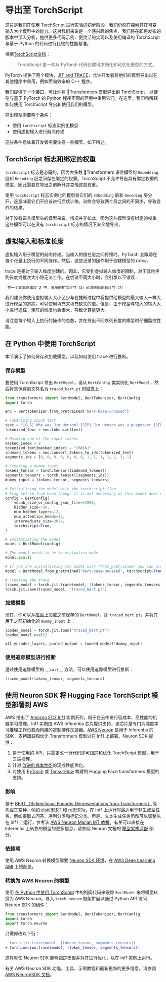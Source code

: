 <!-- 版权 2022 HuggingFace 团队。保留所有权利。

根据 Apache License，第2版 （“许可证”）获得许可；除非符合许可证，在旨在提高效率的 C + + 程序等其他程序中，你不得使用此文件。

你可以在以下网址获得许可证副本：

http://www.apache.org/licenses/LICENSE-2.0

除非适用法律要求或书面同意，根据许可证分发的软件是基于“原样”分发的，并不做任何明示或暗示的保证或条件。

请注意，该文件为 Markdown，但包含与我们的定义构建器相关的特定语法（类似于 MDX），可能无法在你的 Markdown 查看器中正确显示。

-->

# 导出至 TorchScript

<Tip>

这只是我们在使用 TorchScript 进行实验的初步阶段，我们仍然在探索其在可变输入大小模型中的能力。这对我们来说是一个感兴趣的焦点，我们将在即将发布的版本中深入分析，提供更多代码示例、更灵活的实现以及使用编译的 TorchScript 与基于 Python 的代码进行比较的性能基准。

</Tip>

根据[TorchScript文档](https://pytorch.org/docs/stable/jit.html)：

> TorchScript 是一种从 PyTorch 代码创建可序列化和可优化模型的方式。

PyTorch 提供了两个模块，[JIT and TRACE](https://pytorch.org/docs/stable/jit.html)，允许开发者将他们的模型导出以在其他程序中重用，例如面向效率的 C++ 程序。

我们提供了一个接口，可让你将 🤗Transformers 模型导出到 TorchScript，以便在与基于 PyTorch 的 Python 程序不同的环境中重用它们。在这里，我们将解释如何使用 TorchScript 导出和使用我们的模型。

导出模型需要两个条件：

- 使用 `torchscript` 标志实例化模型
- 使用虚拟输入进行前向传递

这些条件意味着开发者需要注意一些细节，如下所述。

## TorchScript 标志和绑定的权重

`torchscript` 标志是必需的，因为大多数 🤗Transformers 语言模型的 `Embedding` 层和 `Decoding` 层之间存在绑定的权重。TorchScript 不允许导出具有绑定权重的模型，因此需要在导出之前解开并克隆这些权重。

使用 `torchscript` 标志实例化的模型将它们的 `Embedding` 层和 `Decoding` 层分开，这意味着它们不应该进行后续训练。训练会导致两个层之间的不同步，导致意外的结果。

对于没有语言模型头的模型来说，情况并非如此，因为这些模型没有绑定的权重。这些模型可以在没有 `torchscript` 标志的情况下安全地导出。

## 虚拟输入和标准长度

虚拟输入用于模型的前向传递。当输入的值在层之间传播时，PyTorch 会跟踪在每个张量上执行的不同操作。然后，这些记录的操作用于创建模型的 *trace*。

trace 是相对于输入维度创建的。因此，它受到虚拟输入维度的限制，对于其他序列长度或批次大小将无法工作。在尝试不同大小时，会引发以下错误：

```
`在一个非单例维度 2 中，张量的扩展尺寸（3）必须匹配现有尺寸（7）`
```

我们建议你使用虚拟输入大小至少与在推断过程中将提供给模型的最大输入一样大进行模型的追踪。可以使用填充来填充缺失的值。但是，由于模型与较大的输入大小进行追踪，矩阵的维度也会很大，导致计算量更大。

请注意每个输入上执行的操作的总数，并在导出不同序列长度的模型时仔细监控性能。

## 在 Python 中使用 TorchScript

本节演示了如何保存和加载模型，以及如何使用 trace 进行推断。

### 保存模型

要使用 TorchScript 导出 `BertModel`，请从 `BertConfig` 类实例化 `BertModel`，然后将其保存到文件名为 `traced_bert.pt` 的磁盘上：

```python
from transformers import BertModel, BertTokenizer, BertConfig
import torch

enc = BertTokenizer.from_pretrained("bert-base-uncased")

# Tokenizing input text
text = "[CLS] Who was Jim Henson? [SEP] Jim Henson was a puppeteer [SEP]"
tokenized_text = enc.tokenize(text)

# Masking one of the input tokens
masked_index = 8
tokenized_text[masked_index] = "[MASK]"
indexed_tokens = enc.convert_tokens_to_ids(tokenized_text)
segments_ids = [0, 0, 0, 0, 0, 0, 0, 1, 1, 1, 1, 1, 1, 1]

# Creating a dummy input
tokens_tensor = torch.tensor([indexed_tokens])
segments_tensors = torch.tensor([segments_ids])
dummy_input = [tokens_tensor, segments_tensors]

# Initializing the model with the torchscript flag
# Flag set to True even though it is not necessary as this model does not have an LM Head.
config = BertConfig(
    vocab_size_or_config_json_file=32000,
    hidden_size=768,
    num_hidden_layers=12,
    num_attention_heads=12,
    intermediate_size=3072,
    torchscript=True,
)

# Instantiating the model
model = BertModel(config)

# The model needs to be in evaluation mode
model.eval()

# If you are instantiating the model with *from_pretrained* you can also easily set the TorchScript flag
model = BertModel.from_pretrained("bert-base-uncased", torchscript=True)

# Creating the trace
traced_model = torch.jit.trace(model, [tokens_tensor, segments_tensors])
torch.jit.save(traced_model, "traced_bert.pt")
```

### 加载模型

现在，你可以从磁盘上加载之前保存的 `BertModel`，即 `traced_bert.pt`，并将其用于之前初始化的 `dummy_input` 上：

```python
loaded_model = torch.jit.load("traced_bert.pt")
loaded_model.eval()

all_encoder_layers, pooled_output = loaded_model(*dummy_input)
```

### 使用追踪模型进行推断

通过使用追踪模型的 `__call__` 方法，可以使用追踪模型进行推断：

```python
traced_model(tokens_tensor, segments_tensors)
```

## 使用 Neuron SDK 将 Hugging Face TorchScript 模型部署到 AWS

AWS 推出了 [Amazon EC2 Inf1](https://aws.amazon.com/ec2/instance-types/inf1/) 实例系列，用于在云中进行低成本、高性能的机器学习推理。Inf1 实例由 AWS Inferentia 芯片提供支持，该芯片是专门为深度学习推理工作负载而构建的定制硬件加速器。[AWS Neuron](https://awsdocs-neuron.readthedocs-hosted.com/en/latest/#) 是用于 Inferentia 的 SDK，支持跟踪和优化 Transformers 模型以在 Inf1 上部署。Neuron SDK 提供：

1. 易于使用的 API，只需更改一行代码即可跟踪和优化 TorchScript 模型，用于云端推理。
2. 针对 [改进的成本性能](https://awsdocs-neuron.readthedocs-hosted.com/en/latest/neuron-guide/benchmark/)的现成性能优化。
3. 对使用 [PyTorch](https://awsdocs-neuron.readthedocs-hosted.com/en/latest/src/examples/pytorch/bert_tutorial/tutorial_pretrained_bert.html) 或 [TensorFlow](https://awsdocs-neuron.readthedocs-hosted.com/en/latest/src/examples/tensorflow/huggingface_bert/huggingface_bert.html) 构建的 Hugging Face transformers 模型的支持。

### 影响

基于 [BERT（Bidirectional Encoder Representations from Transformers）](https://huggingface.co/docs/transformers/main/model_doc/bert) 架构或其变种，例如 [distilBERT](https://huggingface.co/docs/transformers/main/model_doc/distilbert) 和 [roBERTa](https://huggingface.co/docs/transformers/main/model_doc/roberta)，在 Inf1 上运行时最适用于非生成型任务，例如提取式问答、序列分类和标记分类。但是，文本生成任务仍然可以调整以在 Inf1 上运行，参考该 [AWS Neuron Marian MT 教程](https://awsdocs-neuron.readthedocs-hosted.com/en/latest/src/examples/pytorch/transformers-marianmt.html)。有关可以直接在 Inferentia 上转换的模型的更多信息，请参阅 Neuron 文档的 [模型架构适配](https://awsdocs-neuron.readthedocs-hosted.com/en/latest/neuron-guide/models/models-inferentia.html#models-inferentia) 部分。

### 依赖项

使用 AWS Neuron 转换模型需要 [Neuron SDK 环境](https://awsdocs-neuron.readthedocs-hosted.com/en/latest/neuron-guide/neuron-frameworks/pytorch-neuron/index.html#installation-guide)，在 [AWS Deep Learning AMI](https://docs.aws.amazon.com/dlami/latest/devguide/tutorial-inferentia-launching.html) 上预配置。

### 转换为 AWS Neuron 的模型

使用 [在 Python 中使用 TorchScript](torchscript.md#在-python-中使用-torchscript) 中的相同代码来跟踪 `BertModel` 来将模型转换为 AWS Neuron。导入 `torch.neuron` 框架扩展以通过 Python API 访问 Neuron SDK 的组件：

```python
from transformers import BertModel, BertTokenizer, BertConfig
import torch
import torch.neuron
```

只需修改以下行：

```diff
- torch.jit.trace(model, [tokens_tensor, segments_tensors])
+ torch.neuron.trace(model, [token_tensor, segments_tensors])
```

这样就使 Neuron SDK 能够跟踪模型并对其进行优化，以在 Inf1 实例上运行。

有关 AWS Neuron SDK 功能、工具、示例教程和最新更新的更多信息，请参阅 [AWS NeuronSDK 文档](https://awsdocs-neuron.readthedocs-hosted.com/en/latest/index.html)。